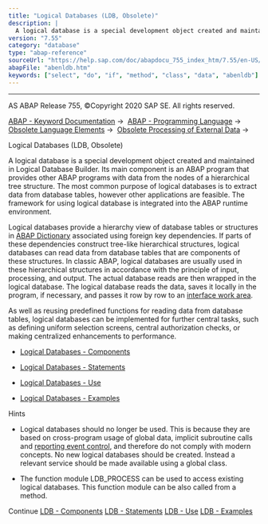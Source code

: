 ```yaml
---
title: "Logical Databases (LDB, Obsolete)"
description: |
  A logical database is a special development object created and maintained in Logical Database Builder. Its main component is an ABAP program that provides other ABAP programs with data from the nodes of a hierarchical tree structure. The most common purpose of logical databases is to extract data fr
version: "7.55"
category: "database"
type: "abap-reference"
sourceUrl: "https://help.sap.com/doc/abapdocu_755_index_htm/7.55/en-US/abenldb.htm"
abapFile: "abenldb.htm"
keywords: ["select", "do", "if", "method", "class", "data", "abenldb"]
---
```


* * *

AS ABAP Release 755, ©Copyright 2020 SAP SE. All rights reserved.

[ABAP - Keyword Documentation](https://help.sap.com/doc/abapdocu_755_index_htm/7.55/en-US/abenabap.htm) →  [ABAP - Programming Language](https://help.sap.com/doc/abapdocu_755_index_htm/7.55/en-US/abenabap_reference.htm) →  [Obsolete Language Elements](https://help.sap.com/doc/abapdocu_755_index_htm/7.55/en-US/abenabap_obsolete.htm) →  [Obsolete Processing of External Data](https://help.sap.com/doc/abapdocu_755_index_htm/7.55/en-US/abendata_storage_obsolete.htm) → 

Logical Databases (LDB, Obsolete)

A logical database is a special development object created and maintained in Logical Database Builder. Its main component is an ABAP program that provides other ABAP programs with data from the nodes of a hierarchical tree structure. The most common purpose of logical databases is to extract data from database tables, however other applications are feasible. The framework for using logical database is integrated into the ABAP runtime environment.

Logical databases provide a hierarchy view of database tables or structures in [ABAP Dictionary](https://help.sap.com/doc/abapdocu_755_index_htm/7.55/en-US/abenabap_dictionary.htm) associated using foreign key dependencies. If parts of these dependencies construct tree-like hierarchical structures, logical databases can read data from database tables that are components of these structures. In classic ABAP, logical databases are usually used in these hierarchical structures in accordance with the principle of input, processing, and output. The actual database reads are then wrapped in the logical database. The logical database reads the data, saves it locally in the program, if necessary, and passes it row by row to an [interface work area](https://help.sap.com/doc/abapdocu_755_index_htm/7.55/en-US/abenldb_interfaces.htm).

As well as reusing predefined functions for reading data from database tables, logical databases can be implemented for further central tasks, such as defining uniform selection screens, central authorization checks, or making centralized enhancements to performance.

-   [Logical Databases - Components](https://help.sap.com/doc/abapdocu_755_index_htm/7.55/en-US/abenldb_oview.htm)

-   [Logical Databases - Statements](https://help.sap.com/doc/abapdocu_755_index_htm/7.55/en-US/abenldb_abap_statements.htm)

-   [Logical Databases - Use](https://help.sap.com/doc/abapdocu_755_index_htm/7.55/en-US/abenldb_usage.htm)

-   [Logical Databases - Examples](https://help.sap.com/doc/abapdocu_755_index_htm/7.55/en-US/abenldb_examples.htm)

Hints

-   Logical databases should no longer be used. This is because they are based on cross-program usage of global data, implicit subroutine calls and [reporting event control](https://help.sap.com/doc/abapdocu_755_index_htm/7.55/en-US/abenabap_processing_blocks.htm), and therefore do not comply with modern concepts. No new logical databases should be created. Instead a relevant service should be made available using a global class.

-   The function module LDB\_PROCESS can be used to access existing logical databases. This function module can be also called from a method.

Continue
[LDB - Components](https://help.sap.com/doc/abapdocu_755_index_htm/7.55/en-US/abenldb_oview.htm)
[LDB - Statements](https://help.sap.com/doc/abapdocu_755_index_htm/7.55/en-US/abenldb_abap_statements.htm)
[LDB - Use](https://help.sap.com/doc/abapdocu_755_index_htm/7.55/en-US/abenldb_usage.htm)
[LDB - Examples](https://help.sap.com/doc/abapdocu_755_index_htm/7.55/en-US/abenldb_examples.htm)